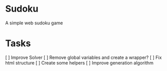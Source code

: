 # Sudoku
A simple web sudoku game

# Tasks
[ ] Improve Solver
[ ] Remove global variables and create a wrapper?
[ ] Fix html structure
[ ] Create some helpers
[ ] Improve generation algorithm
